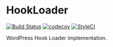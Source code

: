 # HookLoader
[![Build Status](https://travis-ci.org/jameskraai/WP-Plugin-Loader.svg?branch=master)](https://travis-ci.org/jameskraai/WP-Plugin-Loader)   [![codecov](https://codecov.io/gh/jameskraai/WP-Plugin-Loader/branch/master/graph/badge.svg)](https://codecov.io/gh/jameskraai/WP-Plugin-Loader)    [![StyleCI](https://styleci.io/repos/72052017/shield?branch=master)](https://styleci.io/repos/72052017)

WordPress Hook Loader implementation.
